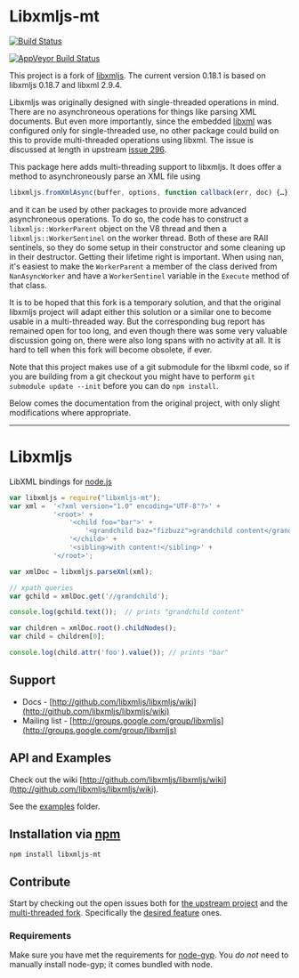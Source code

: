 # Libxmljs-mt
[![Build Status](https://secure.travis-ci.org/gagern/libxmljs.svg?branch=master)](http://travis-ci.org/gagern/libxmljs)

[![AppVeyor Build Status](https://ci.appveyor.com/api/projects/status/64dea28o6yuaq7om/branch/master?svg=true)](https://ci.appveyor.com/project/gagern/libxmljs/branch/master)

This project is a fork of [libxmljs](https://github.com/libxmljs/libxmljs).
The current version 0.18.1 is based on libxmljs 0.18.7 and libxml 2.9.4.

Libxmljs was originally designed with single-threaded operations in mind.
There are no asynchroneous operations for things like parsing XML documents.
But even more importantly, since the embedded [libxml](http://xmlsoft.org/)
was configured only for single-threaded use, no other package
could build on this to provide multi-threaded operations using libxml.
The issue is discussed at length in upstream
[issue 296](https://github.com/libxmljs/libxmljs/issues/296).

This package here adds multi-threading support to libxmljs.
It does offer a method to asynchroneously parse an XML file using

```js
libxmljs.fromXmlAsync(buffer, options, function callback(err, doc) {…});
```

and it can be used by other packages to provide
more advanced asynchroneous operations.
To do so, the code has to construct a `libxmljs::WorkerParent` object
on the V8 thread and then a `libxmljs::WorkerSentinel` on the worker thread.
Both of these are RAII sentinels, so they do some setup in their constructor
and some cleaning up in their destructor.
Getting their lifetime right is important.
When using nan, it's easiest to make the `WorkerParent` a member
of the class derived from `NanAsyncWorker`
and have a `WorkerSentinel` variable in the `Execute` method of that class.

It is to be hoped that this fork is a temporary solution,
and that the original libxmljs project will adapt
either this solution or a similar one to become usable in a multi-threaded way.
But the corresponding bug report has remained open for too long,
and even though there was some very valuable discussion going on,
there were also long spans with no activity at all.
It is hard to tell when this fork will become obsolete, if ever.

Note that this project makes use of a git submodule for the libxml code,
so if you are building from a git checkout you might have to perform
`git submodule update --init` before you can do `npm install`.

Below comes the documentation from the original project,
with only slight modifications where appropriate.

-----

# Libxmljs
LibXML bindings for [node.js](http://nodejs.org/)

```javascript
var libxmljs = require("libxmljs-mt");
var xml =  '<?xml version="1.0" encoding="UTF-8"?>' +
           '<root>' +
               '<child foo="bar">' +
                   '<grandchild baz="fizbuzz">grandchild content</grandchild>' +
               '</child>' +
               '<sibling>with content!</sibling>' +
           '</root>';

var xmlDoc = libxmljs.parseXml(xml);

// xpath queries
var gchild = xmlDoc.get('//grandchild');

console.log(gchild.text());  // prints "grandchild content"

var children = xmlDoc.root().childNodes();
var child = children[0];

console.log(child.attr('foo').value()); // prints "bar"
```

## Support

* Docs - [http://github.com/libxmljs/libxmljs/wiki](http://github.com/libxmljs/libxmljs/wiki)
* Mailing list - [http://groups.google.com/group/libxmljs](http://groups.google.com/group/libxmljs)

## API and Examples

Check out the wiki [http://github.com/libxmljs/libxmljs/wiki](http://github.com/libxmljs/libxmljs/wiki).

See the [examples](https://github.com/gagern/libxmljs/tree/master/examples) folder.

## Installation via [npm](https://npmjs.org)

```shell
npm install libxmljs-mt
```

## Contribute

Start by checking out the open issues both for [the upstream project](https://github.com/libxmljs/libxmljs/issues?state=open) and the [multi-threaded fork](https://github.com/gagern/libxmljs/issues?state=open). Specifically the [desired feature](https://github.com/libxmljs/libxmljs/issues?labels=desired+feature&page=1&state=open) ones.

### Requirements

Make sure you have met the requirements for [node-gyp](https://github.com/TooTallNate/node-gyp#installation). You *do not* need to manually install node-gyp; it comes bundled with node.
